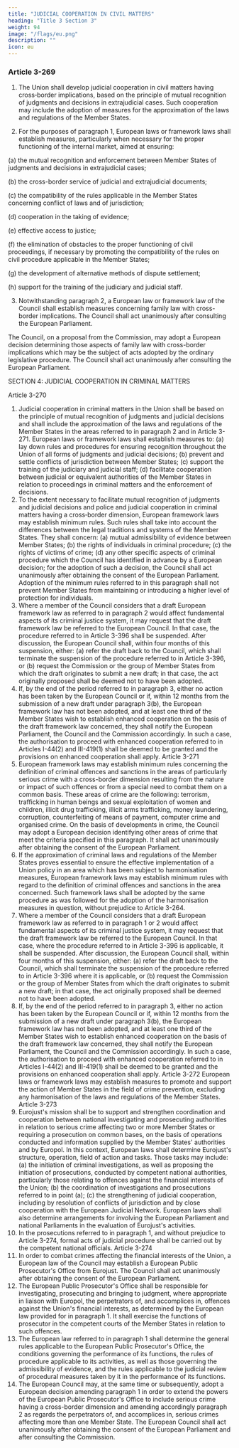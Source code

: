 ```yaml
---
title: "JUDICIAL COOPERATION IN CIVIL MATTERS"
heading: "Title 3 Section 3"
weight: 94
image: "/flags/eu.png"
description: ""
icon: eu
---
```




### Article 3-269

1. The Union shall develop judicial cooperation in civil matters having cross‑border implications,
based on the principle of mutual recognition of judgments and decisions in extrajudicial cases. Such
cooperation may include the adoption of measures for the approximation of the laws and regulations
of the Member States.

2. For the purposes of paragraph 1, European laws or framework laws shall establish measures,
particularly when necessary for the proper functioning of the internal market, aimed at ensuring:

(a) the mutual recognition and enforcement between Member States of judgments and decisions in
extrajudicial cases;

(b) the cross-border service of judicial and extrajudicial documents;

(c) the compatibility of the rules applicable in the Member States concerning conflict of laws and of
jurisdiction;

(d) cooperation in the taking of evidence;

(e) effective access to justice;

(f) the elimination of obstacles to the proper functioning of civil proceedings, if necessary by
promoting the compatibility of the rules on civil procedure applicable in the Member States;

(g) the development of alternative methods of dispute settlement;

(h) support for the training of the judiciary and judicial staff.

3. Notwithstanding paragraph 2, a European law or framework law of the Council shall establish
measures concerning family law with cross-border implications. The Council shall act unanimously
after consulting the European Parliament.

The Council, on a proposal from the Commission, may adopt a European decision determining those
aspects of family law with cross-border implications which may be the subject of acts adopted by the
ordinary legislative procedure. The Council shall act unanimously after consulting the
European Parliament.

SECTION 4: JUDICIAL COOPERATION IN CRIMINAL MATTERS

Article 3-270

1. Judicial cooperation in criminal matters in the Union shall be based on the principle of mutual
recognition of judgments and judicial decisions and shall include the approximation of the laws and
regulations of the Member States in the areas referred to in paragraph 2 and in Article 3-271.
European laws or framework laws shall establish measures to:
(a) lay down rules and procedures for ensuring recognition throughout the Union of all forms of
judgments and judicial decisions;
(b) prevent and settle conflicts of jurisdiction between Member States;
(c) support the training of the judiciary and judicial staff;
(d) facilitate cooperation between judicial or equivalent authorities of the Member States in relation
to proceedings in criminal matters and the enforcement of decisions.
2. To the extent necessary to facilitate mutual recognition of judgments and judicial decisions and
police and judicial cooperation in criminal matters having a cross‑border dimension, European
framework laws may establish minimum rules. Such rules shall take into account the differences
between the legal traditions and systems of the Member States.
They shall concern:
(a) mutual admissibility of evidence between Member States;
(b) the rights of individuals in criminal procedure;
(c) the rights of victims of crime;
(d) any other specific aspects of criminal procedure which the Council has identified in advance by a
European decision; for the adoption of such a decision, the Council shall act unanimously after
obtaining the consent of the European Parliament.
Adoption of the minimum rules referred to in this paragraph shall not prevent Member States from
maintaining or introducing a higher level of protection for individuals.
3. Where a member of the Council considers that a draft European framework law as referred to in
paragraph 2 would affect fundamental aspects of its criminal justice system, it may request that the
draft framework law be referred to the European Council. In that case, the procedure referred to in
Article 3-396 shall be suspended. After discussion, the European Council shall, within four months
of this suspension, either:
(a) refer the draft back to the Council, which shall terminate the suspension of the procedure
referred to in Article 3-396, or
(b) request the Commission or the group of Member States from which the draft originates to
submit a new draft; in that case, the act originally proposed shall be deemed not to have been
adopted.
4. If, by the end of the period referred to in paragraph 3, either no action has been taken by the
European Council or if, within 12 months from the submission of a new draft under paragraph 3(b),
the European framework law has not been adopted, and at least one third of the Member States wish
to establish enhanced cooperation on the basis of the draft framework law concerned, they shall
notify the European Parliament, the Council and the Commission accordingly.
In such a case, the authorisation to proceed with enhanced cooperation referred to in Articles I-44(2)
and III-419(1) shall be deemed to be granted and the provisions on enhanced cooperation shall apply.
Article 3-271
1. European framework laws may establish minimum rules concerning the definition of criminal
offences and sanctions in the areas of particularly serious crime with a cross-border dimension
resulting from the nature or impact of such offences or from a special need to combat them on a
common basis.
These areas of crime are the following: terrorism, trafficking in human beings and sexual exploitation
of women and children, illicit drug trafficking, illicit arms trafficking, money laundering, corruption,
counterfeiting of means of payment, computer crime and organised crime.
On the basis of developments in crime, the Council may adopt a European decision identifying other
areas of crime that meet the criteria specified in this paragraph. It shall act unanimously after
obtaining the consent of the European Parliament.
2. If the approximation of criminal laws and regulations of the Member States proves essential to
ensure the effective implementation of a Union policy in an area which has been subject to
harmonisation measures, European framework laws may establish minimum rules with regard to the
definition of criminal offences and sanctions in the area concerned. Such framework laws shall be
adopted by the same procedure as was followed for the adoption of the harmonisation measures in
question, without prejudice to Article 3-264.
3. Where a member of the Council considers that a draft European framework law as referred to in
paragraph 1 or 2 would affect fundamental aspects of its criminal justice system, it may request that
the draft framework law be referred to the European Council. In that case, where the procedure
referred to in Article 3-396 is applicable, it shall be suspended. After discussion, the European
Council shall, within four months of this suspension, either:
(a) refer the draft back to the Council, which shall terminate the suspension of the procedure
referred to in Article 3-396 where it is applicable, or
(b) request the Commission or the group of Member States from which the draft originates to
submit a new draft; in that case, the act originally proposed shall be deemed not to have been
adopted.
4. If, by the end of the period referred to in paragraph 3, either no action has been taken by the
European Council or if, within 12 months from the submission of a new draft under paragraph 3(b),
the European framework law has not been adopted, and at least one third of the Member States wish
to establish enhanced cooperation on the basis of the draft framework law concerned, they shall
notify the European Parliament, the Council and the Commission accordingly.
In such a case, the authorisation to proceed with enhanced cooperation referred to in Articles I-44(2)
and III-419(1) shall be deemed to be granted and the provisions on enhanced cooperation shall apply.
Article 3-272
European laws or framework laws may establish measures to promote and support the action of
Member States in the field of crime prevention, excluding any harmonisation of the laws and
regulations of the Member States.
Article 3-273
1. Eurojust's mission shall be to support and strengthen coordination and cooperation between
national investigating and prosecuting authorities in relation to serious crime affecting two or more
Member States or requiring a prosecution on common bases, on the basis of operations conducted
and information supplied by the Member States' authorities and by Europol.
In this context, European laws shall determine Eurojust's structure, operation, field of action and
tasks. Those tasks may include:
(a) the initiation of criminal investigations, as well as proposing the initiation of prosecutions,
conducted by competent national authorities, particularly those relating to offences against the
financial interests of the Union;
(b) the coordination of investigations and prosecutions referred to in point (a);
(c) the strengthening of judicial cooperation, including by resolution of conflicts of jurisdiction and
by close cooperation with the European Judicial Network.
European laws shall also determine arrangements for involving the European Parliament and national
Parliaments in the evaluation of Eurojust's activities.
2. In the prosecutions referred to in paragraph 1, and without prejudice to Article 3-274, formal
acts of judicial procedure shall be carried out by the competent national officials.
Article 3-274
1. In order to combat crimes affecting the financial interests of the Union, a European law of the
Council may establish a European Public Prosecutor's Office from Eurojust. The Council shall act
unanimously after obtaining the consent of the European Parliament.
2. The European Public Prosecutor's Office shall be responsible for investigating, prosecuting and
bringing to judgment, where appropriate in liaison with Europol, the perpetrators of, and
accomplices in, offences against the Union's financial interests, as determined by the European law
provided for in paragraph 1. It shall exercise the functions of prosecutor in the competent courts of
the Member States in relation to such offences.
3. The European law referred to in paragraph 1 shall determine the general rules applicable to the
European Public Prosecutor's Office, the conditions governing the performance of its functions, the
rules of procedure applicable to its activities, as well as those governing the admissibility of evidence,
and the rules applicable to the judicial review of procedural measures taken by it in the performance
of its functions.
4. The European Council may, at the same time or subsequently, adopt a European decision
amending paragraph 1 in order to extend the powers of the European Public Prosecutor's Office to
include serious crime having a cross-border dimension and amending accordingly paragraph 2 as
regards the perpetrators of, and accomplices in, serious crimes affecting more than one Member
State. The European Council shall act unanimously after obtaining the consent of the European
Parliament and after consulting the Commission.

